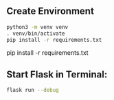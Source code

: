 ## Create Environment
```sh
python3 -m venv venv
. venv/bin/activate
pip install -r requirements.txt
```
pip install -r requirements.txt
## Start Flask in Terminal:
```sh
flask run --debug
```
